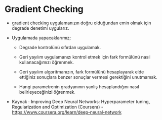 # Gradient Checking

* gradient checking uygulamanızın doğru olduğundan emin olmak için degrade denetimi uygularız.

* Uygulamada yapacaklarımız;

     * Degrade kontrolünü sıfırdan uygulamak.

     * Geri yayılım uygulamanızı kontrol etmek için fark formülünü nasıl kullanacağımızı öğrenmek.

     * Geri yayılım algoritmanızın, fark formülünü hesaplayarak elde ettiğiniz sonuçlara benzer sonuçlar vermesi gerektiğini unutmamak.

     * Hangi parametrenin gradyanının yanlış hesaplandığını nasıl belirleyeceğinizi öğrenmek.
     
     
* Kaynak : Improving Deep Neural Networks: Hyperparameter tuning, Regularization and Optimization (Coursera) - https://www.coursera.org/learn/deep-neural-network
